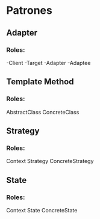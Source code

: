 # Patrones

## Adapter
### Roles:
-Client
-Target
-Adapter
-Adaptee

## Template Method
### Roles:
AbstractClass
ConcreteClass

## Strategy
### Roles:
Context
Strategy
ConcreteStrategy

## State
### Roles:
Context
State
ConcreteState